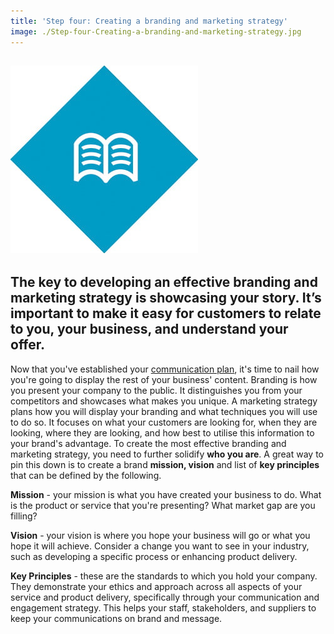 ```yaml
---
title: 'Step four: Creating a branding and marketing strategy'
image: ./Step-four-Creating-a-branding-and-marketing-strategy.jpg
---
```


## ![](images/icon-step4-1.jpg)

## The key to developing an effective branding and marketing strategy is showcasing your story. It’s important to make it easy for customers to relate to you, your business, and understand your offer.

Now that you've established your [communication plan](https://ebp-copy.eblue-hosting.co.uk/blog/creating-a-communication-plan/), it's time to nail how you're going to display the rest of your business' content. Branding is how you present your company to the public. It distinguishes you from your competitors and showcases what makes you unique. A marketing strategy plans how you will display your branding and what techniques you will use to do so. It focuses on what your customers are looking for, when they are looking, where they are looking, and how best to utilise this information to your brand's advantage. To create the most effective branding and marketing strategy, you need to further solidify **who you are**. A great way to pin this down is to create a brand **mission, vision** and list of **key principles** that can be defined by the following.

**Mission** - your mission is what you have created your business to do. What is the product or service that you're presenting? What market gap are you filling?

**Vision** - your vision is where you hope your business will go or what you hope it will achieve. Consider a change you want to see in your industry, such as developing a specific process or enhancing product delivery.

**Key Principles** - these are the standards to which you hold your company. They demonstrate your ethics and approach across all aspects of your service and product delivery, specifically through your communication and engagement strategy. This helps your staff, stakeholders, and suppliers to keep your communications on brand and message.
